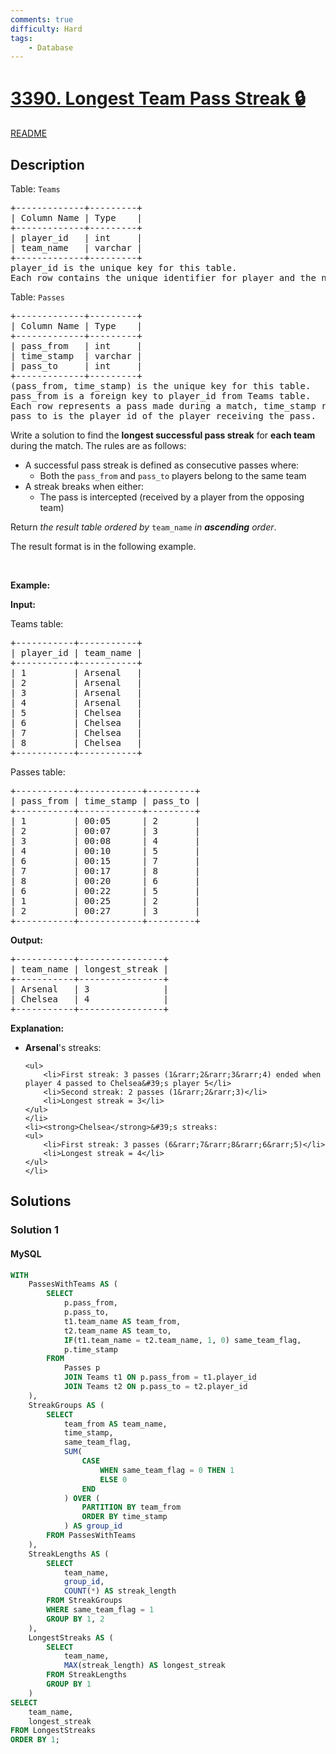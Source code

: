```yaml
---
comments: true
difficulty: Hard
tags:
    - Database
---
```


<!-- problem:start -->

# [3390. Longest Team Pass Streak 🔒](https://leetcode.com/problems/longest-team-pass-streak)

[README](/solution/3300-3399/3390.Longest%20Team%20Pass%20Streak/README.md)

## Description

<!-- description:start -->

<p>Table: <code>Teams</code></p>

<pre>
+-------------+---------+
| Column Name | Type    |
+-------------+---------+
| player_id   | int     |
| team_name   | varchar | 
+-------------+---------+
player_id is the unique key for this table.
Each row contains the unique identifier for player and the name of one of the teams participating in that match.
</pre>

<p>Table: <code>Passes</code></p>

<pre>
+-------------+---------+
| Column Name | Type    |
+-------------+---------+
| pass_from   | int     |
| time_stamp  | varchar |
| pass_to     | int     |
+-------------+---------+
(pass_from, time_stamp) is the unique key for this table.
pass_from is a foreign key to player_id from Teams table.
Each row represents a pass made during a match, time_stamp represents the time in minutes (00:00-90:00) when the pass was made,
pass_to is the player_id of the player receiving the pass.
</pre>

<p>Write a solution to find the <strong>longest successful pass streak</strong> for <strong>each team</strong> during the match. The rules are as follows:</p>

<ul>
	<li>A successful pass streak is defined as consecutive passes where:
	<ul>
		<li>Both the <code>pass_from</code> and <code>pass_to</code> players belong to the same team</li>
	</ul>
	</li>
	<li>A streak breaks when either:
	<ul>
		<li>The pass is intercepted (received by a player from the opposing team)</li>
	</ul>
	</li>
</ul>

<p>Return <em>the result table ordered by</em> <code>team_name</code> <em>in <strong>ascending</strong> order</em>.</p>

<p>The result format is in the following example.</p>

<p>&nbsp;</p>
<p><strong class="example">Example:</strong></p>

<div class="example-block">
<p><strong>Input:</strong></p>

<p>Teams table:</p>

<pre>
+-----------+-----------+
| player_id | team_name |
+-----------+-----------+
| 1         | Arsenal   |
| 2         | Arsenal   |
| 3         | Arsenal   |
| 4         | Arsenal   |
| 5         | Chelsea   |
| 6         | Chelsea   |
| 7         | Chelsea   |
| 8         | Chelsea   |
+-----------+-----------+
</pre>

<p>Passes table:</p>

<pre>
+-----------+------------+---------+
| pass_from | time_stamp | pass_to |
+-----------+------------+---------+
| 1         | 00:05      | 2       |
| 2         | 00:07      | 3       |
| 3         | 00:08      | 4       |
| 4         | 00:10      | 5       |
| 6         | 00:15      | 7       |
| 7         | 00:17      | 8       |
| 8         | 00:20      | 6       |
| 6         | 00:22      | 5       |
| 1         | 00:25      | 2       |
| 2         | 00:27      | 3       |
+-----------+------------+---------+
</pre>

<p><strong>Output:</strong></p>

<pre>
+-----------+----------------+
| team_name | longest_streak |
+-----------+----------------+
| Arsenal   | 3              |
| Chelsea   | 4              |
+-----------+----------------+
</pre>

<p><strong>Explanation:</strong></p>

<ul>
	<li><strong>Arsenal</strong>&#39;s streaks:

    <ul>
    	<li>First streak: 3 passes (1&rarr;2&rarr;3&rarr;4) ended when player 4 passed to Chelsea&#39;s player 5</li>
    	<li>Second streak: 2 passes (1&rarr;2&rarr;3)</li>
    	<li>Longest streak = 3</li>
    </ul>
    </li>
    <li><strong>Chelsea</strong>&#39;s streaks:
    <ul>
    	<li>First streak: 3 passes (6&rarr;7&rarr;8&rarr;6&rarr;5)</li>
    	<li>Longest streak = 4</li>
    </ul>
    </li>

</ul>
</div>

<!-- description:end -->

## Solutions

<!-- solution:start -->

### Solution 1

<!-- tabs:start -->

#### MySQL

```sql
WITH
    PassesWithTeams AS (
        SELECT
            p.pass_from,
            p.pass_to,
            t1.team_name AS team_from,
            t2.team_name AS team_to,
            IF(t1.team_name = t2.team_name, 1, 0) same_team_flag,
            p.time_stamp
        FROM
            Passes p
            JOIN Teams t1 ON p.pass_from = t1.player_id
            JOIN Teams t2 ON p.pass_to = t2.player_id
    ),
    StreakGroups AS (
        SELECT
            team_from AS team_name,
            time_stamp,
            same_team_flag,
            SUM(
                CASE
                    WHEN same_team_flag = 0 THEN 1
                    ELSE 0
                END
            ) OVER (
                PARTITION BY team_from
                ORDER BY time_stamp
            ) AS group_id
        FROM PassesWithTeams
    ),
    StreakLengths AS (
        SELECT
            team_name,
            group_id,
            COUNT(*) AS streak_length
        FROM StreakGroups
        WHERE same_team_flag = 1
        GROUP BY 1, 2
    ),
    LongestStreaks AS (
        SELECT
            team_name,
            MAX(streak_length) AS longest_streak
        FROM StreakLengths
        GROUP BY 1
    )
SELECT
    team_name,
    longest_streak
FROM LongestStreaks
ORDER BY 1;
```

<!-- tabs:end -->

<!-- solution:end -->

<!-- problem:end -->
